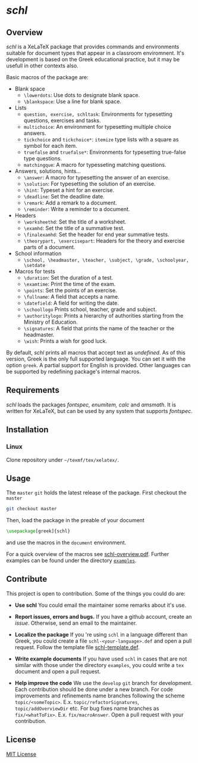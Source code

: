 # *schl*
## Overview
*schl* is a XeLaTeX  package that provides commands and environments suitable for
document types that appear in a classroom enviromnent. It's development is based on
the Greek educational practice, but it may be usefull in other contexts also.

Basic macros of the package are:

* Blank space
  * `\lowerdots`: Use dots to designate blank space.
  * `\blankspace`: Use a line for blank space.
* Lists
  * `question, exercise, schltask`: Environments for typesetting questions, exercises and tasks.
  * `multichoice`: An environment for typesetting multiple choice answers.
  * `tickchoice` and `tickchoice*`: `itemize` type lists with a square as symbol for each item.
  * `truefalse` and `truefalse*`: Environments for typesetting true-false type questions.
  * `matchingque`: A macro for typesseting matching questions.
* Answers, solutions, hints...
  * `\answer`: A macro for typesetting  the answer of an exercise.
  * `\solution`: For typesetting the solution of an exercise.
  * `\hint`: Typeset a hint for an exercise.
  * `\deadline`: Set the deadline date.
  * `\remark`: Add a remark to a document.
  * `\reminder`: Write a reminder to a document.
* Headers
  * `\worksheethd`: Set the title of a worksheet.
  * `\examhd`: Set the title of a summative test.
  * `\finalexamhd`: Set the header for end year summative tests.
  * `\theorypart, \exercisepart`: Headers for the theory and exercise parts of a document.
* School information
  * `\school, \headmaster, \teacher, \subject, \grade, \schoolyear, \setdate`
* Macros for tests
  * `\duration`: Set the duration of a test.
  * `\examtime`: Print the time of the exam.
  * `\points`: Set the points of an exercise.
  * `\fullname`: A field that accepts a name.
  * `\datefield`: A field for writing the date.
  * `\schoollogo` Prints school, teacher, grade and subject.
  * `\authoritylogo`: Prints a hierarchy of authorities starting from the Ministry of Education.
  * `\signatures`: A field that prints the name of the teacher or the headmaster.
  * `\wish`: Prints a wish for good luck.

 By default, *schl* prints all macros that accept text as *undefined*. As of this version, Greek
 is the only full supported language. You can set it with the option `greek`. A partial support for English is provided.  Other languages can be supported by redefining package's internal macros.

## Requirements
 *schl* loads the packages *fontspec, enumitem, calc* and *amsmath*. It is written for XeLaTeX, but
 can be used by any system that supports *fontspec*.

## Installation
### Linux
Clone repository  under `~/texmf/tex/xelatex/`.

## Usage
The `master` `git` holds the latest release of the package.
First checkout the `master`
```bash
git checkout master
```
Then, load the package in the preable of your document
```latex
\usepackage[greek]{schl}
```
and use the macros in the `document` environment.

For a quick overview of the macros see [schl-overview.pdf](schl-overview/schl-overview.pdf). Further examples can be found under the directory [`examples`](examples/).

## Contribute
This project is open to contribution. Some of the things you could do are:

- **Use schl**
    You could email the maintainer some remarks about it's use.

- **Report issues, errors and bugs.**
    If you have a github account, create an *issue*. Otherwise, send an email to the maintainer.

- **Localize the package**
    If you 're using `schl` in a language different than Greek, you could create a file `schl-<your-language>.def` and open a pull request. Follow the
	template file [schl-template.def](languages/schl-template.def).

- **Write example documents**
	If you have used `schl` in cases that are not similar with those under the directory `examples`, you could write a `tex` document and open a pull request.

- **Help improve the code**
  We use the `develop` `git` branch for development. Each contribution should be done under a new branch. For code improvements and refinements name
  branches following the scheme `topic/<someTopic>`. E.x. `topic/refactorSignatures`, `topic/addOverviewDir` etc. For bug fixes name branches as
  `fix/<whatToFix>`. E.x. `fix/macroAnswer`. Open a pull request with your contribution.


## License
[MIT License](LICENSE)
